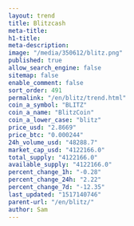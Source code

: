 ```yaml
---
layout: trend
title: Blitzcash
meta-title: 
h1-title: 
meta-description: 
image: "/media/350612/blitz.png"
published: true
allow_search_engine: false
sitemap: false
enable_comment: false
sort_order: 491
permalink: "/en/blitz/trend.html"
coin_a_symbol: "BLITZ"
coin_a_name: "BlitzCoin"
coin_a_lower_case: "blitz"
price_usd: "2.8669"
price_btc: "0.000244"
24h_volume_usd: "48288.7"
market_cap_usd: "4122166.0"
total_supply: "4122166.0"
available_supply: "4122166.0"
percent_change_1h: "-0.28"
percent_change_24h: "2.22"
percent_change_7d: "-12.35"
last_updated: "1517140746"
parent-url: "/en/blitz/"
author: Sam
---
```


